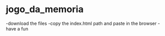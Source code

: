 # jogo_da_memoria
-download the files
-copy the index.html path and paste in the browser
-have a fun
